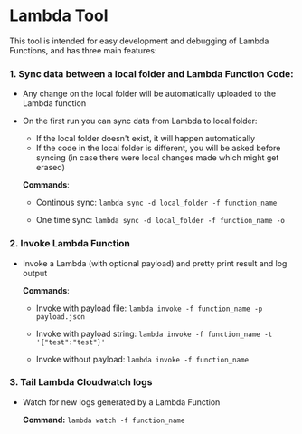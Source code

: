 # Lambda Tool

This tool is intended for easy development and debugging of Lambda Functions, and has three main features:

### 1. Sync data between a local folder and Lambda Function Code:
- Any change on the local folder will be automatically uploaded to the Lambda function
- On the first run you can sync data from Lambda to local folder:
	- If the local folder doesn't exist, it will happen automatically
	- If the code in the local folder is different, you will be asked before syncing (in case there were local changes made which might get erased)

	**Commands**:
  
	- Continous sync: `lambda sync -d local_folder -f function_name`
  
	- One time sync: `lambda sync -d local_folder -f function_name -o`

### 2. Invoke Lambda Function
- Invoke a Lambda (with optional payload) and pretty print result and log output

	**Commands**:
  
	- Invoke with payload file: `lambda invoke -f function_name -p payload.json`
	
    - Invoke with payload string: `lambda invoke -f function_name -t '{"test":"test"}'`
  
	- Invoke without payload: `lambda invoke -f function_name`

### 3. Tail Lambda Cloudwatch logs
- Watch for new logs generated by a Lambda Function

   **Command:** `lambda watch -f function_name`


